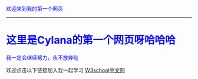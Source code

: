 <html>
<head>
 
 <font color="#0000FF">欢迎来到我的第一个网页<hr/> </font>
 <!--<BODY background="QQ图片20191216150112.jpg">-->
</head>
<body>
 <h1>
  <font color="#0000FF">这里是Cylana的第一个网页呀哈哈哈</font>
 </h1>
 <p>
  <font color="#0000FF">我一定会继续努力，永不放弃哒</font> 
 </p>
 <p>
  欢迎点击以下链接加入我一起学习
  <a href="https://www.w3school.com.cn/html/html_basic.asp"> W3school中文网 </a>
 </p>
</body>
</html>
